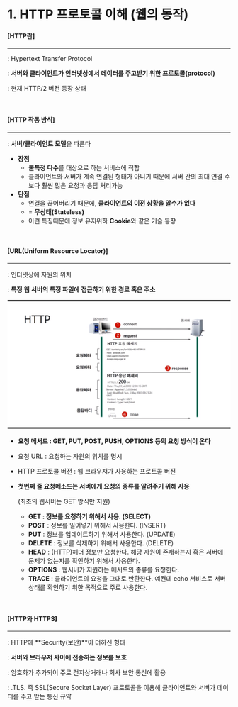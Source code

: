 # 1. HTTP 프로토콜 이해 (웹의 동작)

#### [HTTP란]

----

: Hypertext Transfer Protocol

: **서버와 클라이언트가 인터넷상에서 데이터를 주고받기 위한 프로토콜(protocol)**

: 현재 HTTP/2 버전 등장 상태

<br>

#### [HTTP 작동 방식]

----

: **서버/클라이언트 모델**을 따른다

- **장점**
  - **불특정 다수**를 대상으로 하는 서비스에 적합
  - 클라이언트와 서버가 계속 연결된 형태가 아니기 때문에 서버 간의 최대 연결 수 보다 훨씬 많은 요청과 응답 처리가능
- **단점**
  - 연결을 끊어버리기 때문에, **클라이언트의 이전 상황을 알수가 없다**
  - = **무상태(Stateless)**
  - 이런 특징때문에 정보 유지위하 **Cookie**와 같은 기술 등장

<br>

#### [URL(Uniform Resource Locator)]

---

: 인터넷상에 자원의 위치

: **특정 웹 서버의 특정 파일에 접근하기 위한 경로 혹은 주소**

<img src="./images/http.png" style="zoom:60%;" />

- **요청 메서드 : GET, PUT, POST, PUSH, OPTIONS 등의 요청 방식이 온다**

- 요청 URL : 요청하는 자원의 위치를 명시

-  HTTP 프로토콜 버전 : 웹 브라우저가 사용하는 프로토콜 버전

- **첫번째 줄 요청메소드는 서버에게 요청의 종류를 알려주기 위해 사용**

  (최초의 웹서버는 GET 방식만 지원)

  - **GET : 정보를 요청하기 위해서 사용. (SELECT)**
  - **POST** : 정보를 밀어넣기 위해서 사용한다. (INSERT)
  - **PUT** : 정보를 업데이트하기 위해서 사용한다. (UPDATE)
  - **DELETE** : 정보를 삭제하기 위해서 사용한다. (DELETE)
  - **HEAD** : (HTTP)헤더 정보만 요청한다. 해당 자원이 존재하는지 혹은 서버에 문제가 없는지를 확인하기 위해서 사용한다.
  - **OPTIONS** : 웹서버가 지원하는 메서드의 종류를 요청한다.
  - **TRACE** : 클라이언트의 요청을 그대로 반환한다. 예컨데 echo 서비스로 서버 상태를 확인하기 위한 목적으로 주로 사용한다.

<br>

#### [HTTP와 HTTPS]

------

: HTTP에 **Security(보안)**이 더하진 형태

: **서버와 브라우저 사이에 전송하는 정보를 보호**

: 암호화가 추가되어 주로 전자상거래나 회사 보안 통신에 활용

: .TLS. 즉 SSL(Secure Socket Layer) 프로토콜을 이용해 클라이언트와 서버가 데이터를 주고 받는 통신 규약

